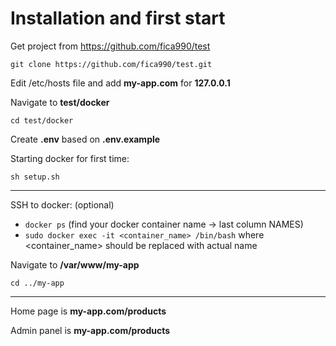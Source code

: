# Installation and first start

Get project from https://github.com/fica990/test

`git clone https://github.com/fica990/test.git`

Edit /etc/hosts file and add **my-app.com** for **127.0.0.1**

Navigate to **test/docker**

`cd test/docker`

Create **.env** based on **.env.example** 

Starting docker for first time:

`sh setup.sh`

---

SSH to docker: (optional)

* `docker ps` (find your docker container name -> last column NAMES)
* `sudo docker exec -it <container_name> /bin/bash` where <container_name> should be replaced with actual name

Navigate to **/var/www/my-app**

`cd ../my-app`

---

Home page is **my-app.com/products**

Admin panel is **my-app.com/products**



